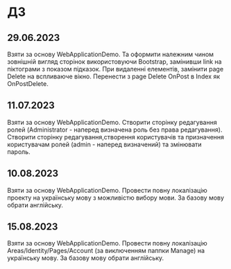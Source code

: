 # ДЗ

## 29.06.2023

Взяти за основу WebApplicationDemo. Та оформити належним чином зовнішній вигляд сторінок використовуючи Bootstrap, замінивши link на піктограми з показом підказок. При видаленні елементів, замінити page Delete на вспливаюче вікно. Перенести з page Delete OnPost в Index як OnPostDelete.

## 11.07.2023

Взяти за основу WebApplicationDemo. Створити сторінку редагування ролей (Administrator - наперед визначена роль без права редагування). Створити сторінку редагування,створення користувачів та призначення користувачам ролей (admin - наперед визначений) та змінювати пароль.

## 10.08.2023

Взяти за основу WebApplicationDemo. Провести повну локалізацію проекту на українську мову з можливістю вибору мови. За базову мову обрати англійську.

## 15.08.2023

Взяти за основу WebApplicationDemo. Провести повну локалізацію Areas/Identity/Pages/Account (за виключенням паппки Manage) на українську мову. За базову мову обрати англійську.
